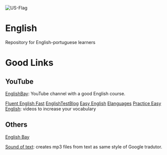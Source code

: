 ![US-Flag](https://github.com/ElmarUhl/English/assets/157088447/90d31438-55f5-4b7f-9387-d132f23329af)

# English
Repository for English-portuguese learners

# Good Links

## YouTube

[EnglishBay](https://www.youtube.com/watch?v=g6eC2MQ1Kv8&list=PLZ65xj2SRHQB0T2GGk-R7bYxorKUkcyoj): YouTube channel with a good English course.

[Fluent English Fast](https://www.youtube.com/@FluentEnglishFast/videos) [EnglishTestBlog](https://www.youtube.com/@EnglishTestBlog) [Easy English](https://www.youtube.com/@easyenglish551/videos) [Elanguages](https://www.youtube.com/@Elanguages) [Practice Easy English](https://www.youtube.com/@PracticeEasyEnglish/videos): videos to increase your vocabulary


## Others

[English Bay](https://app.englishbay.com.br/)

[Sound of text](https://soundoftext.cc): creates mp3 files from text as same style of Google tradutor.
